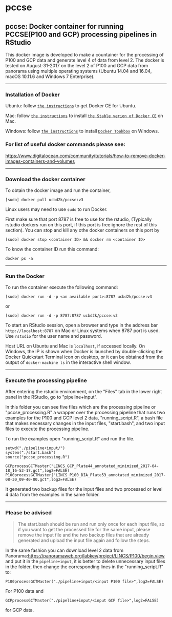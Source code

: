 # pccse

## pccse: Docker container for running PCCSE(P100 and GCP) processing pipelines in RStudio

This docker image is developed to make a countainer for the processing of P100 and GCP data and generate level 4 of data from level 2. The docker is tested on August-31-2017 on the level 2 of P100 and GCP data from panorama using multiple operating systems (Ubuntu 14.04 and 16.04, macOS 10.11.6 and Windows 7 Enterprise).


---
### Installation of Docker

Ubuntu: follow [`the instructions`](https://docs.docker.com/engine/installation/linux/docker-ce/ubuntu/) to get Docker CE for Ubuntu.


Mac: follow [`the instructions`](https://store.docker.com/editions/community/docker-ce-desktop-mac) to install [`the Stable verion of Docker CE`](https://download.docker.com/mac/stable/Docker.dmg) on Mac.

Windows: follow [`the instructions`](https://docs.docker.com/toolbox/toolbox_install_windows/) to install [`Docker Tookbox`](https://download.docker.com/win/stable/DockerToolbox.exe) on Windows.

### For list of useful docker commands please see:
https://www.digitalocean.com/community/tutorials/how-to-remove-docker-images-containers-and-volumes

---
### Download the docker container
To obtain the docker image and run the container,
```
[sudo] docker pull ucbd2k/pccse:v3
```
Linux users may need to use `sudo` to run Docker.

First make sure that port 8787 is free to use for the rstudio, (Typically rstudio dockers run on this port, if this port is free ignore the rest of this section). You can stop and kill any othe docker containers on this port by

```
[sudo] docker stop <container ID> && docker rm <container ID>
```
To know the container ID run this command:
```
docker ps -a
```
---
### Run the Docker

To run the container execute the following command:

```
[sudo] docker run -d -p <an available port>:8787 ucbd2k/pccse:v3
```
or

```
[sudo] docker run -d -p 8787:8787 ucbd2k/pccse:v3
```

To start an RStudio session, open a browser and type in the address bar `http://localhost:8787` on Mac or Linux systems when 8787 port is used. Use `rstudio` for the user name and password.

Host URL on Ubuntu and Mac is `localhost`, if accessed locally. On Windows, the IP is shown when Docker is launched by double-clicking the Docker Quickstart Terminal icon on desktop, or it can be obtained from the output of `docker-machine ls` in the interactive shell window.

---
### Execute the processing pipeline

After entering the rstudio environment, on the "Files" tab in the lower right panel in the RStudio, go to "pipeline+input".

In this folder you can see five files which are the processing pipeline or "pccse_processing.R" a wrapper over the processing pipeline that runs two examples for the P100 and GCP level 2 data, "running_script.R", a bash file that makes necessary changes in the input files, "start.bash", and two input files to execute the processing pipeline.

To run the examples open "running_script.R" and run the file. 
```
setwd("./pipeline+input/")
system("./start.bash")
source("pccse_processing.R")

GCPprocessGCTMaster("LINCS_GCP_Plate44_annotated_minimized_2017-04-18_16-53-17.gct",log2=FALSE)
P100processGCTMaster("LINCS_P100_DIA_Plate53_annotated_minimized_2017-08-30_09-40-00.gct",log2=FALSE)

```
It generated two backup files for the input files and two processed or level 4 data from the examples in the same folder. 

---
### Please be advised
> The start.bash should be run and run only once for each input file, so if you want to get the processed file for the same input, please remove the input file and the two backup files that are already generated and upload the input file again and follow the steps.

In the same fashion you can download level 2 data from Panorama:https://panoramaweb.org/labkey/project/LINCS/P100/begin.view and put it in the `pipeline+input`, it is better to delete unnecessary input files in the folder, then change the corresponding lines in the "running_script.R" to: 
```
P100processGCTMaster("./pipeline+input/<input P100 file>",log2=FALSE)
```
For P100 data and
```
GCPprocessGCTMaster("./pipeline+input/<input GCP file>",log2=FALSE)
```
for GCP data.


